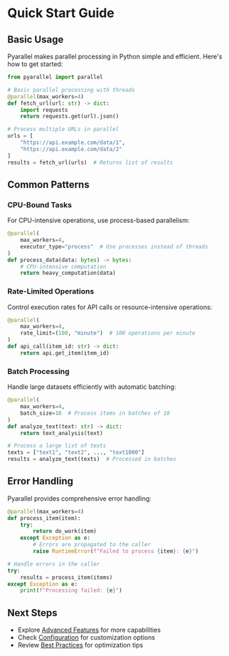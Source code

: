 # Quick Start Guide

## Basic Usage

Pyarallel makes parallel processing in Python simple and efficient. Here's how to get started:

```python
from pyarallel import parallel

# Basic parallel processing with threads
@parallel(max_workers=4)
def fetch_url(url: str) -> dict:
    import requests
    return requests.get(url).json()

# Process multiple URLs in parallel
urls = [
    "https://api.example.com/data/1",
    "https://api.example.com/data/2"
]
results = fetch_url(urls)  # Returns list of results
```

## Common Patterns

### CPU-Bound Tasks

For CPU-intensive operations, use process-based parallelism:

```python
@parallel(
    max_workers=4,
    executor_type="process"  # Use processes instead of threads
)
def process_data(data: bytes) -> bytes:
    # CPU-intensive computation
    return heavy_computation(data)
```

### Rate-Limited Operations

Control execution rates for API calls or resource-intensive operations:

```python
@parallel(
    max_workers=4,
    rate_limit=(100, "minute")  # 100 operations per minute
)
def api_call(item_id: str) -> dict:
    return api.get_item(item_id)
```

### Batch Processing

Handle large datasets efficiently with automatic batching:

```python
@parallel(
    max_workers=4,
    batch_size=10  # Process items in batches of 10
)
def analyze_text(text: str) -> dict:
    return text_analysis(text)

# Process a large list of texts
texts = ["text1", "text2", ..., "text1000"]
results = analyze_text(texts)  # Processed in batches
```

## Error Handling

Pyarallel provides comprehensive error handling:

```python
@parallel(max_workers=4)
def process_item(item):
    try:
        return do_work(item)
    except Exception as e:
        # Errors are propagated to the caller
        raise RuntimeError(f"Failed to process {item}: {e}")

# Handle errors in the caller
try:
    results = process_item(items)
except Exception as e:
    print(f"Processing failed: {e}")
```

## Next Steps

- Explore [Advanced Features](../user-guide/advanced-features.md) for more capabilities
- Check [Configuration](../user-guide/configuration.md) for customization options
- Review [Best Practices](../user-guide/best-practices.md) for optimization tips